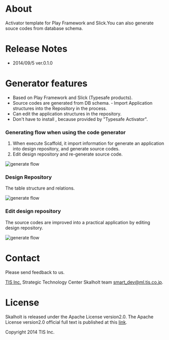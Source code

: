 # About

Activator template for Play Framework and Slick.You can also generate souce codes from database schema.

# Release Notes

- 2014/09/5 ver.0.1.0

# Generator features

* Based on Play Framework and Slick (Typesafe products).
* Source codes are generated from DB schema.
 ‐ Import Application structures into the Repository in the process.
* Can edit the application structures in the repository.
* Don't have to install , because provided by  "Typesafe Activator".

### Generating flow when using the code generator

1. When execute Scaffold, it import information for generate an application into design repository, and generate source codes.
2. Edit design repository and re-generate source code.

![generate flow](http://yugolf.github.io/Skalholt/images/skalholt/generate-flow.png)

### Design Repository

The table structure and relations.

![generate flow](http://yugolf.github.io/Skalholt/images/skalholt//design-repository.png)

### Edit design repository

The source codes are improved into a practical application by editing design repository.

![generate flow](http://yugolf.github.io/Skalholt/images/skalholt/capture-screen-detail-customize.png)

# Contact

Please send feedback to us.

[TIS Inc.](http://www.tis.co.jp)
Strategic Technology Center
Skalholt team
<smart_dev@ml.tis.co.jp>.

# License

Skalholt is released under the Apache License version2.0.
The Apache License version2.0 official full text is published at this [link](http://www.apache.org/licenses/LICENSE-2.0.html).

Copyright 2014 TIS Inc.